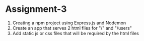 # Assignment-3

1. Creating a npm project using Express.js and Nodemon
2. Create an app that serves 2 html files for "/" and "/users"
3. Add static js or css files that will be required by the html files
